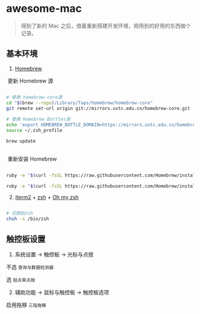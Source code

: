 # awesome-mac

> 得到了新的 Mac 之后，借着重新搭建开发环境，把用到的好用的东西做个记录。

## 基本环境

1. [Homebrew](http://brew.sh/index_zh-cn.html)

  更新 Homebrew 源
  
  ```bash
  
  # 替换 homebrew-core源
  cd "$(brew --repo)/Library/Taps/homebrew/homebrew-core"
  git remote set-url origin git://mirrors.ustc.edu.cn/homebrew-core.git
    
  # 替换 Homebrew Bottles源
  echo 'export HOMEBREW_BOTTLE_DOMAIN=https://mirrors.ustc.edu.cn/homebrew-bottles' >> ~/.zsh_profile
  source ~/.zsh_profile

  brew update
    
  ```
  
  重新安装 Homebrew
  
  ```bash
  
  ruby -e "$(curl -fsSL https://raw.githubusercontent.com/Homebrew/install/master/uninstall)"
  
  ruby -e "$(curl -fsSL https://raw.githubusercontent.com/Homebrew/install/master/install)"
  
  ```
  
2. [iterm2](https://www.iterm2.com/) + [zsh](https://www.zsh.org/) + [Oh my zsh](http://ohmyz.sh/)
  
  ```bash
  
  # 切换到zsh
  chsh -s /bin/zsh
  
  ```

## 触控板设置

1. 系统设置 -> 触控板 -> 光标与点按

  不选 `查询与数据检测器`
  
  选 `轻点来点按`
  
2. 辅助功能 -> 鼠标与触控板 -> 触控板选项

  启用拖移 `三指拖移`
